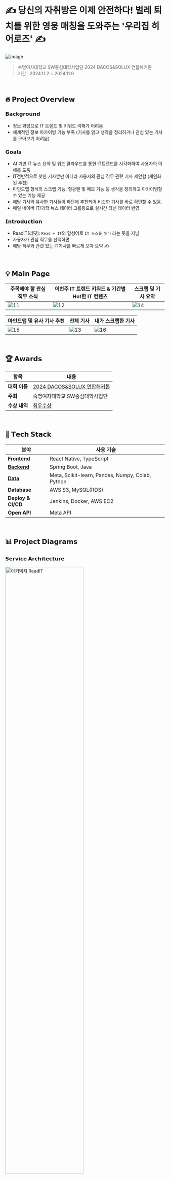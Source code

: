 # ✍️ 당신의 자취방은 이제 안전하다! 벌레 퇴치를 위한 영웅 매칭을 도와주는 '우리집 히어로즈' ✍️
![image](https://github.com/user-attachments/assets/f637768f-0306-48c2-b4dd-6a099cd42359)


> 숙명여자대학교 SW중심대학사업단 2024 DACOS&SOLUX 연합해커톤 </br>
> 기간 : 2024.11.2 ~ 2024.11.9 </br>

</br>

## 🔥 **𝗣𝗿𝗼𝗷𝗲𝗰𝘁 𝗢𝘃𝗲𝗿𝘃𝗶𝗲𝘄**

### 𝗕𝗮𝗰𝗸𝗴𝗿𝗼𝘂𝗻𝗱
- 정보 과잉으로 IT 트렌드 및 키워드 이해가 어려움
- 체계적인 정보 아카이빙 기능 부족 (기사를 읽고 생각을 정리하거나 관심 있는 기사를 모아보기 어려움)


### 𝗚𝗼𝗮𝗹𝘀
- AI 기반 IT 뉴스 요약 및 워드 클라우드를 통한 IT트렌드를 시각화하여 사용자의 이해를 도움
- IT전반적으로 핫한 기사뿐만 아니라 사용자의 관심 직무 관련 기사 제안함 (개인화된 추천)
- 마인드맵 형식의 스크랩 기능, 형광펜 및 메모 기능 등 생각을 정리하고 아카이빙할 수 있는 기능 제공
- 해당 기사와 유사한 기사들이 하단에 추천되어 비슷한 기사를 바로 확인할 수 있음.
- 매일 네이버 IT/과학 뉴스 데이터 크롤링으로 실시간 최신 데이터 반영

### 𝗜𝗻𝘁𝗿𝗼𝗱𝘂𝗰𝘁𝗶𝗼𝗻

- ReadIT(리딧): `Read + IT`의 합성어로 `IT 뉴스를 읽다` 라는 뜻을 지님
- 사용자가 관심 직무를 선택하면
- 해당 직무와 관련 있는 IT기사를 빠르게 모아 요약 ✍️

</br>

## 💡 **𝗠𝗮𝗶𝗻 𝗣𝗮𝗴𝗲**

| **주목해야 할 관심 직무 소식**                                                   | **이번주 IT 트렌드 키워드 & 기간별 Hot한 IT 컨텐츠**                          | **스크랩 및 기사 요약**                                                   |
|--------------------------------------------------------------------------------|----------------------------------------------------------------------------|----------------------------------------------------------------------------|
| ![11](https://github.com/user-attachments/assets/3dafb36c-7c1e-4d1d-be75-4e2a2a7838af) | ![12](https://github.com/user-attachments/assets/b8e93af6-5e56-48ce-828b-c5a35d5e8f64) | ![14](https://github.com/user-attachments/assets/a71edbc7-3a0b-461f-9adf-7ec309bf9690) |

| **마인드맵 및 유사 기사 추천**                                                   | **전체 기사**                                                              | **내가 스크랩한 기사**                                                     |
|--------------------------------------------------------------------------------|----------------------------------------------------------------------------|----------------------------------------------------------------------------|
| ![15](https://github.com/user-attachments/assets/a2f09faa-5b9f-42f9-b6c0-e155eca7d290) | ![13](https://github.com/user-attachments/assets/3137fe25-ed53-4947-bbf7-b7ef734d0f7f) | ![16](https://github.com/user-attachments/assets/b87a9eac-a300-4d51-a2bc-d1f90def122e) |

</br>

## 🏆 **𝗔𝘄𝗮𝗿𝗱𝘀**

| **항목**       | **내용**                                                                 |
|----------------|-------------------------------------------------------------------------|
| **대회 이름**   | [2024 DACOS&SOLUX 연합해커톤](https://sm-solux.github.io/dxs-hackathon/#/hackathon)       |
| **주최**       | 숙명여자대학교 SW중심대학사업단                                                      |
| **수상 내역**   | [최우수상](https://sm-solux.dev/153)                                               |

</br>

## 🔧 **𝗧𝗲𝗰𝗵 𝗦𝘁𝗮𝗰𝗸**

| **분야**       | **사용 기술**                                 | 
|----------------|---------------------------------------------|   
| **[Frontend](https://github.com/Team4-ReadIT/readIT_frontend)**   | React Native, TypeScript                         |
| **[Backend](https://github.com/Team4-ReadIT/ReadIT-Server)**    | Spring Boot, Java   
| **[Data](https://github.com/Team4-ReadIT/ReadIT-Data)** |  Meta, Scikit-learn, Pandas, Numpy, Colab, Python
| **Database**   | AWS S3, MySQL(RDS)                       |
| **Deploy & CI/CD**      | Jenkins, Docker, AWS EC2  |
| **Open API**        | Meta API    |

</br>

##  📊 **𝗣𝗿𝗼𝗷𝗲𝗰𝘁 𝗗𝗶𝗮𝗴𝗿𝗮𝗺𝘀**

### 𝗦𝗲𝗿𝘃𝗶𝗰𝗲 𝗔𝗿𝗰𝗵𝗶𝘁𝗲𝗰𝘁𝘂𝗿𝗲

<img src="https://github.com/user-attachments/assets/fc37a4b1-8833-4e27-a95d-e24bc94e9dad" alt="아키텍처 ReadIT" width="70%">

</br>

## 👥 **𝗠𝗲𝗺𝗯𝗲𝗿𝘀 𝗮𝗻𝗱 𝗥𝗼𝗹𝗲𝘀**

| **이름**            | **역할**              |
|---------------------|-----------------------|
| [**노경희**](https://github.com/khee2)     | PM, Backend |
| [**배정연**](https://github.com/bluishflame)  | Frontend  |
| [**윤정원**](https://github.com/Yun-Jeongwon) | Data |
| [**이채영**](https://github.com/alwaysY0ung)     | Backend  |
| [**정지윤**](https://github.com/GeeYun086)     | Frontend  |
| [**조수아**](https://github.com/sua0316)     | Data  |

</br>


## 🔗 𝗥𝗲𝘀𝗼𝘂𝗿𝗰𝗲𝘀
